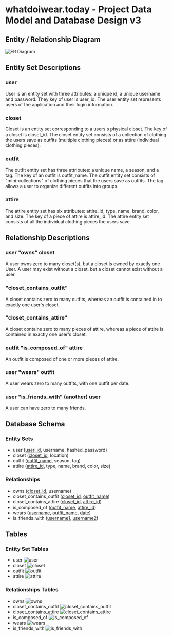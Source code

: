 # whatdoiwear.today - Project Data Model and Database Design v3

## Entity / Relationship Diagram

![ER Diagram](../images/database_design_3.0.png)

## Entity Set Descriptions

### user

User is an entity set with three attributes: a unique id, a unique username and password. They key of user is user_id. The user entity set represents users of the application and their login information.

### closet

Closet is an entity set corresponding to a users's physical closet. The key of a closet is closet_id. The closet entity set consists of a collection of clothing the users save as outfits (multiple clothing pieces) or as attire (individual clothing pieces).

### outfit

The outfit entity set has three attributes: a unique name, a season, and a tag. The key of an outfit is outfit_name. The outfit entity set consists of "mini-collections" of clothing pieces that the users save as outfits. The tag allows a user to organize different outfits into groups.

### attire

The attire entity set has six attributes: attire_id, type, name, brand, color, and size. The key of a piece of attire is attire_id. The attire entity set consists of all the individual clothing pieces the users save.

## Relationship Descriptions

### user "owns" closet

A user owns zero to many closet(s), but a closet is owned by exactly one User. A user may exist without a closet, but a closet cannot exist without a user.

### "closet_contains_outfit"

A closet contains zero to many outfits, whereas an outfit is contained in to exactly one user's closet.

### "closet_contains_attire"

A closet contains zero to many pieces of attire, whereas a piece of attire is contained in exactly one user's closet.

### outfit "is_composed_of" attire

An outfit is composed of one or more pieces of attire.

### user "wears" outfit

A user wears zero to many outfits, with one outfit per date. 

### user "is_friends_with" (another) user

A user can have zero to many friends.

## Database Schema

### Entity Sets

* user (<ins>user_id</ins>, username, hashed_password)
* closet (<ins>closet_id</ins>, location)
* outfit (<ins>outfit_name</ins>, season, tag)
* attire (<ins>attire_id</ins>, type, name, brand, color, size)

### Relationships

* owns (<ins>closet_id</ins>, username)
* closet_contains_outfit (<ins>closet_id</ins>, <ins>outfit_name</ins>)
* closet_contains_attire (<ins>closet_id</ins>, <ins>attire_id</ins>)
* is_composed_of (<ins>outfit_name</ins>, <ins>attire_id</ins>)
* wears (<ins>username</ins>, <ins>outfit_name</ins>, <ins>date</ins>)
* is_friends_with (<ins>username1</ins>, <ins>username2</ins>)

## Tables

### Entity Set Tables

* user
![user](../images/table-screenshots-design-v3/user.png)
* closet
![closet](../images/table-screenshots-design-v3/closet.png)
* outfit
![outfit](../images/table-screenshots-design-v3/outfit.png)
* attire
![attire](../images/table-screenshots-design-v3/attire.png)

### Relationships Tables

* owns
![owns](../images/table-screenshots-design-v3/owns.png)
* closet_contains_outfit
![closet_contains_outfit](../images/table-screenshots-design-v3/closet_contains_outfit.png)
* closet_contains_attire
![closet_contains_attire](../images/table-screenshots-design-v3/closet_contains_attire.png)
* is_composed_of
![is_composed_of](../images/table-screenshots-design-v3/is_composed_of.png)
* wears
![wears](../images/table-screenshots-design-v3/wears.png)
* is_friends_with
![is_friends_with](../images/table-screenshots-design-v3/is_friends_with.png)